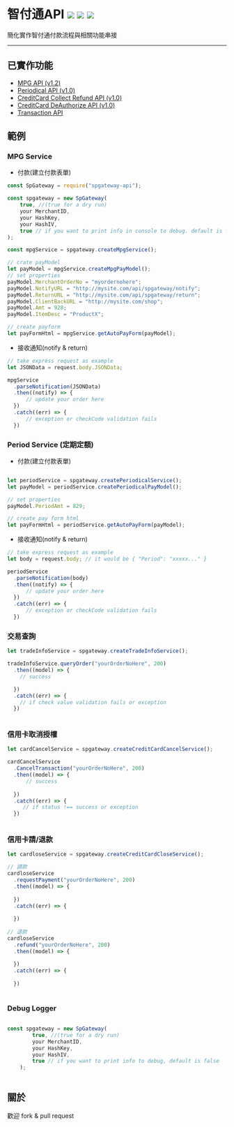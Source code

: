 # 智付通API ![](https://img.shields.io/npm/dm/spgateway-api.svg?style=flat) ![](https://img.shields.io/npm/v/spgateway-api.svg?style=flat) ![](https://travis-ci.org/yozian/spgateway.svg?branch=master)

  簡化實作智付通付款流程與相關功能串接

---

## 已實作功能

  * [MPG API (v1.2)](https://www.spgateway.com/dw_files/info_api/spgateway_gateway_MPGapi_V1_0_3.pdf)
  * [Periodical API (v1.0)](https://www.spgateway.com/dw_files/info_api/spgateway_gateway_periodical_api_V1_0_6.pdf)
  * [CreditCard Collect Refund API (v1.0)](https://www.spgateway.com/dw_files/info_api/gateway_creditcard_collect_refund_api_V1_0_0.pdf)
  * [CreditCard DeAuthorize API (v1.0)](https://www.spgateway.com/dw_files/info_api/gateway_creditcard_deauthorize_api_V1_0_0.pdf)
  * [Transaction API](https://www.spgateway.com/dw_files/info_api/spgateway_gateway_Transaction_api_V1_0_1.pdf)
  
## 範例

### MPG Service

  * 付款(建立付款表單)
  
```javascript
const SpGateway = require("spgateway-api");

const spgateway = new SpGateway(
    true, //(true for a dry run)
    your MerchantID,
    your HashKey,
    your HashIV,
    true // if you want to print info in console to debug. default is false
);

const mpgService = spgateway.createMpgService();

// crate payModel
let payModel = mpgService.createMpgPayModel();
// set properties
payModel.MerchantOrderNo = "myordernohere";
payModel.NotifyURL = "http://mysite.com/api/spgateway/notify";
payModel.ReturnURL = "http://mysite.com/api/spgateway/return";
payModel.ClientBackURL = "http://mysite.com/shop";
payModel.Amt = 928;
payModel.ItemDesc = "ProductX";

// create payform
let payFormHtml = mpgService.getAutoPayForm(payModel);

``` 
        
  * 接收通知(notify & return)
  
```javascript
// take express request as example
let JSONData = request.body.JSONData;

mpgService
  .parseNotification(JSONData)
  .then((notify) => {
      // update your order here
  })
  .catch((err) => {
      // exception or checkCode validation fails
  })
```   

### Period Service (定期定額)

 * 付款(建立付款表單)
 
```javascript

let periodService = spgateway.createPeriodicalService();
let payModel = periodService.createPeriodicalPayModel();

// set properties
payModel.PeriodAmt = 829;

// create pay form html
let payFormHtml = periodService.getAutoPayForm(payModel);


```

  * 接收通知(notify & return)
  
```javascript
// take express request as example
let body = request.body; // it would be { "Period": "xxxxx..." }

periodService
  .parseNotification(body)
  .then((notify) => {
      // update your order here
  })
  .catch((err) => {
      // exception or checkCode validation fails
  })
```   

### 交易查詢

```javascript
let tradeInfoService = spgateway.createTradeInfoService();

tradeInfoService.queryOrder("yourOrderNoHere", 200)
  .then((model) => {
    // success

  })
  .catch((err) => {
    // if check value validation fails or exception
  })
  
```   

### 信用卡取消授權

```javascript
let cardCancelService = spgateway.createCreditCardCancelService();

cardCancelService
  .CancelTransaction("yourOrderNoHere", 200)
  .then((model) => {
      // success
      
  })
  .catch((err) => {
     // if status !== success or exception
  })
  
```

### 信用卡請/退款

```javascript
let cardloseService = spgateway.createCreditCardCloseService();

// 請款
cardloseService
  .requestPayment("yourOrderNoHere", 200)
  .then((model) => {
    
  })
  .catch((err) => {
    
  })
  
// 退款
cardloseService
  .refund("yourOrderNoHere", 200)
  .then((model) => {
    
  })
  .catch((err) => {
    
  })
  
```


### Debug Logger

```javascript

const spgateway = new SpGateway(
        true, //(true for a dry run)
        your MerchantID,
        your HashKey,
        your HashIV,
        true // if you want to print info to debug, default is false
    );
        
```        
        

## 關於
  
  歡迎 fork & pull request    
